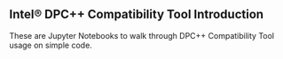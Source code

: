 ## Intel&reg; DPC++ Compatibility Tool Introduction

These are Jupyter Notebooks to walk through DPC++ Compatibility Tool usage on simple code.
